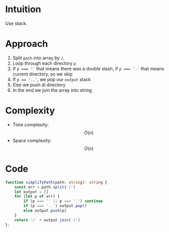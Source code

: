 # Intuition
Use stack.

# Approach
1. Split `path` into array by `/`,
2. Loop through each directory `p`
3. If `p === ''` that means there was a double slash, if `p === '.'` that means current directory, so we skip
4. If `p == '..'`, we pop our `output` stack
5. Else we push di directory
6. In the end we join the array into string

# Complexity
- Time complexity: $$O(n)$$
- Space complexity: $$O(n)$$

# Code
```ts
function simplifyPath(path: string): string {
    const arr = path.split('/')
    let output = []
    for (let p of arr) {
        if (p === '' || p === '.') continue
        if (p === '..') output.pop()
        else output.push(p)
    }
    return '/' + output.join('/')
};
```